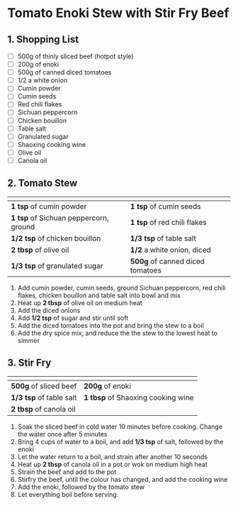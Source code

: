 # Tomato Enoki Stew with Stir Fry Beef

## 1. Shopping List
- [ ] 500g of thinly sliced beef (hotpot style)
- [ ] 200g of enoki
- [ ] 500g of canned diced tomatoes
- [ ] 1/2 a white onion
- [ ] Cumin powder
- [ ] Cumin seeds
- [ ] Red chili flakes
- [ ] Sichuan peppercorn
- [ ] Chicken bouillon
- [ ] Table salt
- [ ] Granulated sugar
- [ ] Shaoxing cooking wine
- [ ] Olive oil
- [ ] Canola oil

## 2. Tomato Stew
|<!-- -->|<!-- -->|
|---|---|
| **1 tsp** of cumin powder | **1 tsp** of cumin seeds |
| **1 tsp** of Sichuan peppercorn, ground | **1 tsp** of red chili flakes |
| **1/2 tsp** of chicken bouillon | **1/3 tsp** of table salt |
| **2 tbsp** of olive oil | **1/2** a white onion, diced |
| **1/3 tsp** of granulated sugar | **500g** of canned diced tomatoes |

1. Add cumin powder, cumin seeds, ground Sichuan peppercorn, red chili flakes, chicken bouillon and table salt into bowl and mix
2. Heat up **2 tbsp** of olive oil on medium heat
3. Add the diced onions
4. Add **1/2 tsp** of sugar and stir until soft
5. Add the diced tomatoes into the pot and bring the stew to a boil
6. Add the dry spice mix, and reduce the the stew to the lowest heat to simmer

## 3. Stir Fry
|<!-- -->|<!-- -->|
|---|---|
| **500g** of sliced beef | **200g** of enoki |
| **1/3 tsp** of table salt | **1 tbsp** of Shaoxing cooking wine |
| **2 tbsp** of canola oil | |

1. Soak the sliced beef in cold water 10 minutes before cooking. Change the water once after 5 minutes
2. Bring 4 cups of water to a boil, and add **1/3 tsp** of salt, followed by the enoki
3. Let the water return to a boil, and strain after another 10 seconds
4. Heat up **2 tbsp** of canola oil in a pot or wok on medium high heat
5. Strain the beef and add to the pot
6. Stirfry the beef, until the colour has changed, and add the cooking wine
7. Add the enoki, followed by the tomato stew
8. Let everything boil before serving.